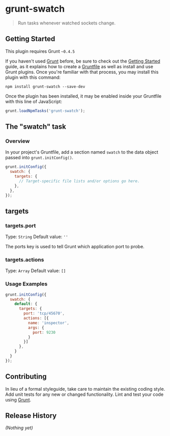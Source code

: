 # grunt-swatch

> Run tasks whenever watched sockets change.

## Getting Started
This plugin requires Grunt `~0.4.5`

If you haven't used [Grunt](http://gruntjs.com/) before, be sure to check out the [Getting Started](http://gruntjs.com/getting-started) guide, as it explains how to create a [Gruntfile](http://gruntjs.com/sample-gruntfile) as well as install and use Grunt plugins. Once you're familiar with that process, you may install this plugin with this command:

```shell
npm install grunt-swatch --save-dev
```

Once the plugin has been installed, it may be enabled inside your Gruntfile with this line of JavaScript:

```js
grunt.loadNpmTasks('grunt-swatch');
```

## The "swatch" task

### Overview
In your project's Gruntfile, add a section named `swatch` to the data object passed into `grunt.initConfig()`.

```js
grunt.initConfig({
  swatch: {
    targets: {
      // Target-specific file lists and/or options go here.
    },
  },
});
```

## targets

### targets.port
Type: `String`
Default value: `''`

The ports key is used to tell Grunt which application port to probe.

### targets.actions
Type: `Array`
Default value: `[]`

### Usage Examples

```js
grunt.initConfig({
  swatch: {
    default: {
      targets: {
        port: 'tcp/45670',
        actions: [{
          name: 'inspector',
          args: {
            port: 9230
          }
        }]
      },
    }
  }
});
```

## Contributing
In lieu of a formal styleguide, take care to maintain the existing coding style. Add unit tests for any new or changed functionality. Lint and test your code using [Grunt](http://gruntjs.com/).

## Release History
_(Nothing yet)_
